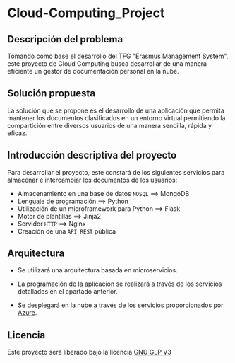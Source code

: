 # Cloud-Computing_Project

## Descripción del problema

Tomando como base el desarrollo del TFG "Erasmus Management System", este proyecto de Cloud Computing busca desarrollar de una manera eficiente un gestor de documentación personal en la nube.


## Solución propuesta

La solución que se propone es el desarrollo de una aplicación que permita mantener los documentos clasificados en un entorno virtual permitiendo la compartición entre diversos usuarios de una manera sencilla, rápida y eficaz.

## Introducción descriptiva del proyecto

Para desarrollar el proyecto, este constará de los siguientes servicios para almacenar e intercambiar los documentos de los usuarios:

- Almacenamiento en una base de datos `NOSQL` ==> MongoDB
- Lenguaje de programación ==> Python
- Utilización de un microframework para Python ==> Flask 
- Motor de plantillas ==> Jinja2
- Servidor `HTTP` ==> Nginx
- Creación de una `API REST` pública


## Arquitectura

- Se utilizará una arquitectura basada en microservicios.

- La programación de la aplicación se realizará a través de los servicios detallados en el apartado anterior.

- Se desplegará en la nube a través de los servicios proporcionados por [Azure](https://azure.microsoft.com/es-es/).


## Licencia
Este proyecto será liberado bajo la licencia [GNU GLP V3](https://github.com/RamonGago/Cloud-Computing_Project/blob/master/LICENSE)
